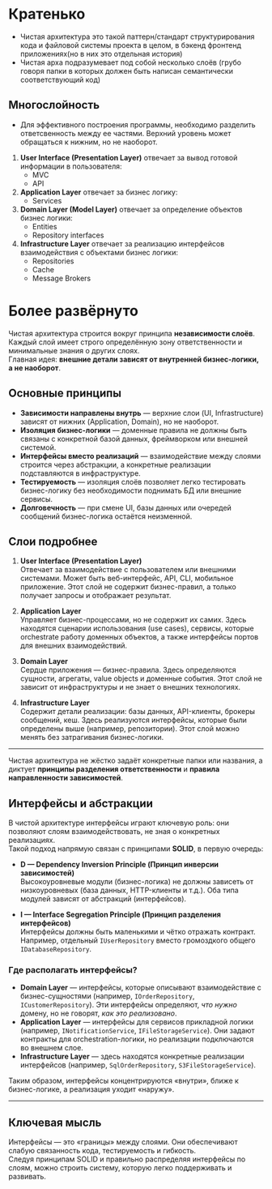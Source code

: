 # Кратенько
* Чистая архитектура это такой паттерн/стандарт структурирования кода и файловой системы проекта в целом,  в бэкенд фронтенд приложениях(но в них это отдельная история)
* Чистая арха подразумевает под собой несколько слоёв (грубо говоря папки в которых должен быть написан семантически соответствующий код)
## Многослойность
* Для эффективного построения программы, необходимо разделить ответсвенность между ее частями. Верхний уровень может обращаться к нижним, но не наоборот.

1. **User Interface (Presentation Layer)** отвечает за вывод готовой информации в пользователя:
	* MVC
	* API
2. **Application Layer** отвечает за бизнес логику:
	* Services
3. **Domain Layer (Model Layer)** отвечает за определение объектов бизнес логики:
	- ﻿﻿Entities
	- ﻿﻿Repository interfaces
4. **Infrastructure Layer** отвечает за реализацию интерфейсов взаимодействия с объектами бизнес логики:
	* Repositories
	* Cache
	* Message Brokers

# Более развёрнуто
Чистая архитектура строится вокруг принципа **независимости слоёв**.  
Каждый слой имеет строго определённую зону ответственности и минимальные знания о других слоях.  
Главная идея: **внешние детали зависят от внутренней бизнес-логики, а не наоборот**.  

## Основные принципы
* **Зависимости направлены внутрь** — верхние слои (UI, Infrastructure) зависят от нижних (Application, Domain), но не наоборот.  
* **Изоляция бизнес-логики** — доменные правила не должны быть связаны с конкретной базой данных, фреймворком или внешней системой.  
* **Интерфейсы вместо реализаций** — взаимодействие между слоями строится через абстракции, а конкретные реализации подставляются в инфраструктуре.  
* **Тестируемость** — изоляция слоёв позволяет легко тестировать бизнес-логику без необходимости поднимать БД или внешние сервисы.  
* **Долговечность** — при смене UI, базы данных или очередей сообщений бизнес-логика остаётся неизменной.  

## Слои подробнее
1. **User Interface (Presentation Layer)**  
   Отвечает за взаимодействие с пользователем или внешними системами. Может быть веб-интерфейс, API, CLI, мобильное приложение. Этот слой не содержит бизнес-правил, а только получает запросы и отображает результат.  

2. **Application Layer**  
   Управляет бизнес-процессами, но не содержит их самих. Здесь находятся сценарии использования (use cases), сервисы, которые orchestrate работу доменных объектов, а также интерфейсы портов для внешних взаимодействий.  

3. **Domain Layer**  
   Сердце приложения — бизнес-правила. Здесь определяются сущности, агрегаты, value objects и доменные события. Этот слой не зависит от инфраструктуры и не знает о внешних технологиях.  

4. **Infrastructure Layer**  
   Содержит детали реализации: базы данных, API-клиенты, брокеры сообщений, кеш. Здесь реализуются интерфейсы, которые были определены выше (например, репозитории). Этот слой можно менять без затрагивания бизнес-логики.  

---
Чистая архитектура не жёстко задаёт конкретные папки или названия, а диктует **принципы разделения ответственности** и **правила направленности зависимостей**.  
## Интерфейсы и абстракции
В чистой архитектуре интерфейсы играют ключевую роль: они позволяют слоям взаимодействовать, не зная о конкретных реализациях.  
Такой подход напрямую связан с принципами **SOLID**, в первую очередь:  

* **D — Dependency Inversion Principle (Принцип инверсии зависимостей)**  
  Высокоуровневые модули (бизнес-логика) не должны зависеть от низкоуровневых (база данных, HTTP-клиенты и т.д.). Оба типа модулей зависят от абстракций (интерфейсов).  

* **I — Interface Segregation Principle (Принцип разделения интерфейсов)**  
  Интерфейсы должны быть маленькими и чётко отражать контракт. Например, отдельный `IUserRepository` вместо громоздкого общего `IDatabaseRepository`.  

### Где располагать интерфейсы?
* **Domain Layer** — интерфейсы, которые описывают взаимодействие с бизнес-сущностями (например, `IOrderRepository`, `ICustomerRepository`). Эти интерфейсы определяют, *что нужно* домену, но не говорят, *как это реализовано*.  
* **Application Layer** — интерфейсы для сервисов прикладной логики (например, `INotificationService`, `IFileStorageService`). Они задают контракты для orchestration-логики, но реализации подключаются во внешнем слое.  
* **Infrastructure Layer** — здесь находятся конкретные реализации интерфейсов (например, `SqlOrderRepository`, `S3FileStorageService`).  

Таким образом, интерфейсы концентрируются «внутри», ближе к бизнес-логике, а реализация уходит «наружу».  

---
## Ключевая мысль
Интерфейсы — это «границы» между слоями. Они обеспечивают слабую связанность кода, тестируемость и гибкость.  
Следуя принципам SOLID и правильно распределяя интерфейсы по слоям, можно строить систему, которую легко поддерживать и развивать.